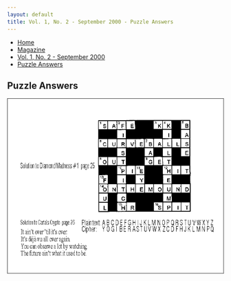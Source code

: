 ```yaml
---
layout: default
title: Vol. 1, No. 2 - September 2000 - Puzzle Answers
---
```

<nav class="breadcrumb" aria-label="breadcrumbs">
  <ul>
    <li><a href="{{ site.url }}{{ site.baseurl }}/index.html">Home</a></li>
    <li><a href="../magazine-home.html">Magazine</a></li>
    <li><a href="bi_vol_1_no_2_home.html">Vol. 1, No. 2 - September 2000</a></li>
    <li class="is-active"><a href="#" aria-current="page">Puzzle Answers</a></li>
  </ul>
</nav>

<section class="storycontent">
  <h1>Puzzle Answers</h1>
  <img src="images/bi_vol_1_no_2_puzzle_answers.gif" alt="Puzzle Answers">
</section>
